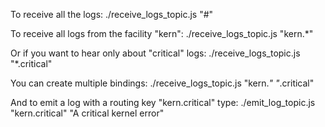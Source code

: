 To receive all the logs:
./receive_logs_topic.js "#"

To receive all logs from the facility "kern":
./receive_logs_topic.js "kern.*"

Or if you want to hear only about "critical" logs:
./receive_logs_topic.js "*.critical"

You can create multiple bindings:
./receive_logs_topic.js "kern.*" "*.critical"

And to emit a log with a routing key "kern.critical" type:
./emit_log_topic.js "kern.critical" "A critical kernel error"